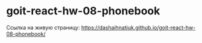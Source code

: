 # goit-react-hw-08-phonebook
Ссылка на живую страницу: https://dashaihnatiuk.github.io/goit-react-hw-08-phonebook/
